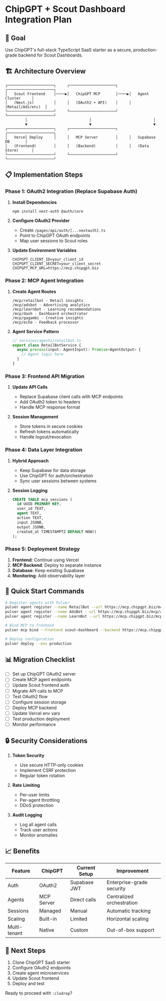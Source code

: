 # ChipGPT + Scout Dashboard Integration Plan

## 🎯 Goal
Use ChipGPT's full-stack TypeScript SaaS starter as a secure, production-grade backend for Scout Dashboards.

## 🏗️ Architecture Overview

```
┌─────────────────────┐     ┌─────────────────────┐     ┌─────────────────────┐
│   Scout Frontend    │────▶│   ChipGPT MCP       │────▶│   Agent Cluster     │
│   (Next.js)         │     │   (OAuth2 + API)    │     │   (Retail/Ads/etc)  │
└─────────────────────┘     └─────────────────────┘     └─────────────────────┘
         │                            │                            │
         ▼                            ▼                            ▼
┌─────────────────────┐     ┌─────────────────────┐     ┌─────────────────────┐
│   Vercel Deploy     │     │   MCP Server        │     │   Supabase DB       │
│   (Frontend)        │     │   (Backend)         │     │   (Data Store)      │
└─────────────────────┘     └─────────────────────┘     └─────────────────────┘
```

## 📋 Implementation Steps

### Phase 1: OAuth2 Integration (Replace Supabase Auth)

1. **Install Dependencies**
   ```bash
   npm install next-auth @auth/core
   ```

2. **Configure OAuth2 Provider**
   - Create `/pages/api/auth/[...nextauth].ts`
   - Point to ChipGPT OAuth endpoints
   - Map user sessions to Scout roles

3. **Update Environment Variables**
   ```env
   CHIPGPT_CLIENT_ID=your_client_id
   CHIPGPT_CLIENT_SECRET=your_client_secret
   CHIPGPT_MCP_URL=https://mcp.chipgpt.biz
   ```

### Phase 2: MCP Agent Integration

1. **Create Agent Routes**
   ```
   /mcp/retailbot - Retail insights
   /mcp/adsbot - Advertising analytics
   /mcp/learnbot - Learning recommendations
   /mcp/dash - Dashboard orchestrator
   /mcp/gagambi - Creative insights
   /mcp/echo - Feedback processor
   ```

2. **Agent Service Pattern**
   ```typescript
   // services/agents/retailbot.ts
   export class RetailBotService {
     async process(input: AgentInput): Promise<AgentOutput> {
       // Agent logic here
     }
   }
   ```

### Phase 3: Frontend API Migration

1. **Update API Calls**
   - Replace Supabase client calls with MCP endpoints
   - Add OAuth2 token to headers
   - Handle MCP response format

2. **Session Management**
   - Store tokens in secure cookies
   - Refresh tokens automatically
   - Handle logout/revocation

### Phase 4: Data Layer Integration

1. **Hybrid Approach**
   - Keep Supabase for data storage
   - Use ChipGPT for auth/orchestration
   - Sync user sessions between systems

2. **Session Logging**
   ```sql
   CREATE TABLE mcp_sessions (
     id UUID PRIMARY KEY,
     user_id TEXT,
     agent TEXT,
     action TEXT,
     input JSONB,
     output JSONB,
     created_at TIMESTAMPTZ DEFAULT NOW()
   );
   ```

### Phase 5: Deployment Strategy

1. **Frontend**: Continue using Vercel
2. **MCP Backend**: Deploy to separate instance
3. **Database**: Keep existing Supabase
4. **Monitoring**: Add observability layer

## 🚀 Quick Start Commands

```bash
# Register agents with Pulser
pulser agent register --name RetailBot --url https://mcp.chipgpt.biz/mcp/retailbot --auth oauth
pulser agent register --name AdsBot --url https://mcp.chipgpt.biz/mcp/adsbot --auth oauth
pulser agent register --name LearnBot --url https://mcp.chipgpt.biz/mcp/learnbot --auth oauth

# Bind MCP to frontend
pulser mcp bind --frontend scout-dashboard --backend https://mcp.chipgpt.biz/mcp

# Deploy configuration
pulser deploy --env production
```

## 📊 Migration Checklist

- [ ] Set up ChipGPT OAuth2 server
- [ ] Create MCP agent endpoints
- [ ] Update Scout frontend auth
- [ ] Migrate API calls to MCP
- [ ] Test OAuth2 flow
- [ ] Configure session storage
- [ ] Deploy MCP backend
- [ ] Update Vercel env vars
- [ ] Test production deployment
- [ ] Monitor performance

## 🔒 Security Considerations

1. **Token Security**
   - Use secure HTTP-only cookies
   - Implement CSRF protection
   - Regular token rotation

2. **Rate Limiting**
   - Per-user limits
   - Per-agent throttling
   - DDoS protection

3. **Audit Logging**
   - Log all agent calls
   - Track user actions
   - Monitor anomalies

## 📈 Benefits

| Feature | ChipGPT | Current Setup | Improvement |
|---------|---------|---------------|-------------|
| Auth | OAuth2 | Supabase JWT | Enterprise-grade security |
| Agents | MCP Server | Direct calls | Centralized orchestration |
| Sessions | Managed | Manual | Automatic tracking |
| Scaling | Built-in | Limited | Horizontal scaling |
| Multi-tenant | Native | Custom | Out-of-box support |

## 🎯 Next Steps

1. Clone ChipGPT SaaS starter
2. Configure OAuth2 endpoints
3. Create agent microservices
4. Update Scout frontend
5. Deploy and test

Ready to proceed with `:clodrep`?